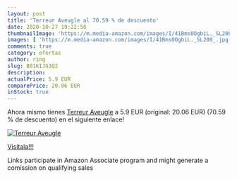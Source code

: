 ```yaml
---
layout: post
title: 'Terreur Aveugle al 70.59 % de descuento'
date: 2020-10-27 19:22:58
thumbnailImage: 'https://m.media-amazon.com/images/I/41Bms0OgbiL._SL200_.jpg'
images: [ 'https://m.media-amazon.com/images/I/41Bms0OgbiL._SL200_.jpg' ]
comments: true
category: ofertas
author: ring
slug: B01KIJG3Q2
description:
actualPrice: 5.9 EUR
comparePrice: 20.06 EUR
inStock: true
---
```


Ahora mismo tienes [Terreur Aveugle](https://www.amazon.fr/dp/B01KIJG3Q2/?tag=tolees0d-21) a 5.9 EUR (original: 20.06 EUR) (70.59 %  de descuento) en el siguiente enlace!

[![Terreur Aveugle](https://m.media-amazon.com/images/I/41Bms0OgbiL._SL200_.jpg)](https://www.amazon.fr/dp/B01KIJG3Q2/?tag=tolees0d-21)

[Visítala!!!](https://www.amazon.fr/dp/B01KIJG3Q2/?tag=tolees0d-21)

Links participate in Amazon Associate program and might generate a comission on qualifying sales
